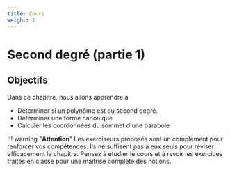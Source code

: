 ```yaml
---
title: Cours
weight: 1
---
```


# Second degré (partie 1)

## Objectifs

Dans ce chapitre, nous allons apprendre à

* Déterminer si un polynôme est du second degré.
* Déterminer une forme canonique 
* Calculer les coordonnées du sommet d'une parabole

!!! warning "**Attention**" 
    Les exerciseurs proposés sont un complément pour renforcer vos compétences. Ils ne suffisent pas à eux seuls pour réviser efficacement le chapitre. Pensez à étudier le cours et à revoir les exercices traités en classe pour une maîtrise complète des notions.